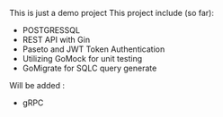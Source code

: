 This is just a demo project
This project include (so far):
- POSTGRESSQL
- REST API with Gin
- Paseto and JWT Token Authentication
- Utilizing GoMock for unit testing
- GoMigrate for SQLC query generate

Will be added :
- gRPC
